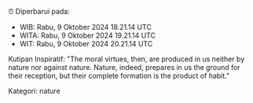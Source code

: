 ⏰ Diperbarui pada:
- WIB: Rabu, 9 Oktober 2024 18.21.14 UTC
- WITA: Rabu, 9 Oktober 2024 19.21.14 UTC
- WIT: Rabu, 9 Oktober 2024 20.21.14 UTC

Kutipan Inspiratif:
"The moral virtues, then, are produced in us neither by nature nor against nature. Nature, indeed, prepares in us the ground for their reception, but their complete formation is the product of habit."


Kategori: nature

